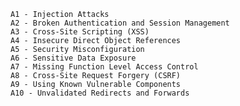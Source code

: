     A1 - Injection Attacks
    A2 - Broken Authentication and Session Management
    A3 - Cross-Site Scripting (XSS)
    A4 - Insecure Direct Object References
    A5 - Security Misconfiguration
    A6 - Sensitive Data Exposure
    A7 - Missing Function Level Access Control
    A8 - Cross-Site Request Forgery (CSRF)
    A9 - Using Known Vulnerable Components
    A10 - Unvalidated Redirects and Forwards
    
